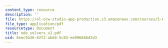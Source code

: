 ```yaml
---
content_type: resource
description: ''
file: https://ol-ocw-studio-app-production.s3.amazonaws.com/courses/5-68j-kinetics-of-chemical-reactions-spring-2003/6eec9a3662f2abd45c83ee09664bd2d3_ode_solvers_v2.pdf
file_type: application/pdf
resourcetype: Document
title: ode_solvers_v2.pdf
uid: 6eec9a36-62f2-abd4-5c83-ee09664bd2d3
---
```

